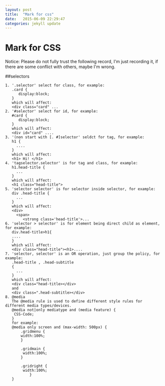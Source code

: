 ```yaml
---
layout: post
title:  "Mark for css"
date:   2015-06-09 22:29:47
categories: jekyll update
---
```


Mark for CSS
==========================
Notice: Please do not fully trust the following record, I'm just recording it, if there are some conflict with others, maybe I'm wrong.

##selectors

    1. '.selector' select for class, for example:
       .card {
          display:block;
       }
       which will affect:
       <div class="card" ...
    2. '#selector' select for id, for example:
       #card {
          display:block;
       }
       which will affect:
       <div id="card" ....
    3. '(non start with [. #]selector' seldct for tag, for example:
       h1 {
         ....
       }
       which will affect: 
       <h1> Hi! </h1>
    4. 'tagselector.selector' is for tag and class, for example:
       h1.head-title {
         ...
       }
       which will affect:
       <h1 class="head-title">
    5. 'selector selector' is for selector inside selector, for example:
       div .head-title {
         ...
       }
       which will affect:
       <div>
         <span>
            <strong class='head-title'>...
    6. 'selector > selector' is for element being direct child as element, for example:
       div.head-title>h1{
       ....
       }
       which will affect:
       <div class="head-title"><h1>....
    7. 'selector, selector' is an OR operation, just group the policy, for example:
       .head-title , .head-subtitle
       {
         ...
       }
       which will affect:
       <div class="head-title></div>
       and
       <div class=".head-subtitle></div>
    8. @media
       The @media rule is used to define different style rules for different media types/devices.
       @media not|only mediatype and (media feature) {
	    CSS-Code;
       } 
       for example:
       @media only screen and (max-width: 500px) {
	       .gridmenu {
		   width:100%;
	       }

	       .gridmain {
		    width:100%;
	       }

	       .gridright {
		    width:100%;
               }
       }


